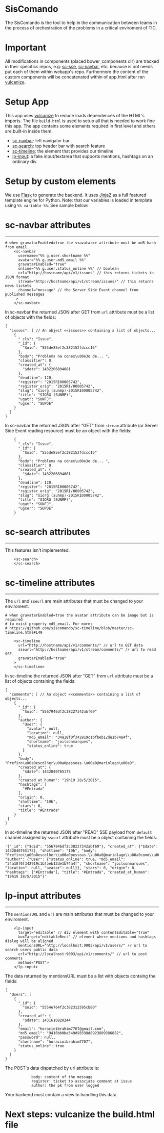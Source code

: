 SisComando
============

The SisComando is the tool to help in the communication between teams in the 
process of orchestration of the problems in a critical enviroment of TIC.

Important
=========
All modifications in components (placed bower_components dir) are tracked in 
their specifics repos, e.g: [sc-sse](https://github.com/siscomando/sc-sse), [sc-navbar](https://github.com/siscomando/sc-navbar), etc. because is not needs put each of them within webapp's repo.
Furthermore the content of the custom components will be concatenated within of 
app.html after ran [vulcanize](https://www.polymer-project.org/0.5/articles/concatenating-web-components.html).

Setup App
=========
This app uses [vulcanize](https://github.com/polymer/vulcanize) to reduce loads dependences of the HTML's imports.
The file `build.html` is used to setup all that is needed to work fine this app. 
The app contains some elements required in first level and others are built-in inside them. 
- [sc-navbar](https://github.com/siscomando/sc-navbar): left navigator bar
- [sc-search](https://github.com/siscomando/sc-search): top header bar with search feature
- [sc-timeline](https://github.com/siscomando/sc-timeline): the element that provides our timeline
- [lp-input](https://github.com/horacioibrahim/lp-input): a fake input/textarea that supports mentions, hashtags on an ordinary
div.

Setup by custom elements
========================
We use [Flask](http://flask.pocoo.org/docs/0.10/) to generate the backend. 
It uses [Jinja2](http://jinja.pocoo.org/) as a full featured template engine for Python.
Note: that our variables is loaded in template using `%% variable %%`. See sample
below:

# sc-navbar attributes
----------------------

```
# when gravatarEnabled=true the <<avatar>> attribute must be md5 hash from email.
    <sc-navbar 
	  username="%% g.user.shortname %%"
	  avatar="%% g.user.md5_email %%"
	  gravatarEnabled="true"
	  online="%% g.user.status_online %%" // boolean
	  url="http://hostname/api/v1/issues" // this returns tickets in JSON format
	  stream="http://hostname/api/v1/stream/issues/" // this returns news tickets 
	  channel="message" // the Server Side Event channel from published messages
     >
    </sc-navbar>
```
In sc-navbar the returned JSON after GET from `url` attribute must be a list of
objects with the fields:
```
{
  "issues": [ // An object <<issues>> containing a list of objects...
    {
      "_cls": "Issue", 
      "_id": {
        "$oid": "555de85ef2c382152fdccc16"
      }, 
      "body": "Problema na conex\u00e3o de... ", 
      "classifier": 0, 
      "created_at": {
        "$date": 1432206894681
      }, 
      "deadline": 120, 
      "register": "2015RI00005742", 
      "register_orig": "2015RI/00005742", 
      "slug": "siorg (sunmp)-2015RI00005742", 
      "title": "SIORG (SUNMP)", 
      "ugat": "SUNFJ", 
      "ugser": "SUPDE"
    }
  ]
}	
```
In sc-navbar the returned JSON after "GET" from `stream` attribute (or Server 
Side Event reading resource) must be an object with the fields:
```
    {
      "_cls": "Issue", 
      "_id": {
        "$oid": "555de85ef2c382152fdccc16"
      }, 
      "body": "Problema na conex\u00e3o de... ", 
      "classifier": 0, 
      "created_at": {
        "$date": 1432206894681
      }, 
      "deadline": 120, 
      "register": "2015RI00005742", 
      "register_orig": "2015RI/00005742", 
      "slug": "siorg (sunmp)-2015RI00005742", 
      "title": "SIORG (SUNMP)", 
      "ugat": "SUNFJ", 
      "ugser": "SUPDE"
    }
```
# sc-search attributes
----------------------
This features isn't implemented.

```
    <sc-search>
    </sc-search>
```
# sc-timeline attributes
----------------------
The `url` and `sseurl` are main attributes that must be changed to your enviroment.

```
# when gravatarEnabled=true the avatar attribute can be image but is required 
# to exist property md5_email. For more:
# https://github.com/siscomando/sc-timeline/blob/master/sc-timeline.html#L49

    <sc-timeline
	  url="http://hostname/api/v1/comments/" // url to GET data
      sseurl="http://hostname/api/v1/stream/comments/" // url to read SSE.
      gravatarEnabled="true"
    >
    </sc-timeline>
```
In sc-timeline the returned JSON after "GET" from `url` attribute must be a list 
of objects containing the fields:
```
{
  "comments": [ // An object <<comments>> containing a list of objects...
    {
      "_id": {
        "$oid": "5567946df2c38227342abf69"
      }, 
      "author": {
        "User": {
          "avatar": null, 
          "location": null, 
          "md5_email": "34a18f0f342919c1bfbeb12de1b74a4f", 
          "shortname": "joilsonmarques", 
          "status_online": true
        }
      }, 
      "body": "Prefiro\u00a0escolher\u00a0pessoas.\u00a0@mariolago\u00a0", 
      "created_at": {
        "$date": 1432840765175
      }, 
      "created_at_human": "19h19 28/5/2015", 
      "hashtags": [
        "#Entrada"
      ], 
      "origin": 0, 
      "shottime": "19h", 
      "stars": 0, 
      "title": "#Entrada"
    }
 ]
}
```
In sc-timeline the returned JSON after "READ" SSE payload from `default` channel 
assigned by `sseurl` attribute must be a object containing the fields:
```
'{"_id": {"$oid": "5567946df2c38227342abf69"}, "created_at": {"$date": 1432840765175}, "shottime": "19h", "body": "Prefiro\\u00a0escolher\\u00a0pessoas.\\u00a0@mariolago\\u00a0como\\u00a0sempre\\u00a0podemos\\u00a0melhorar\\u00a0esse\\u00a0inout\\u00a0#Entrada", "author": {"User": {"status_online": true, "md5_email": "34a18f0f342919c1bfbeb12de1b74a4f", "shortname": "joilsonmarques", "location": null, "avatar": null}}, "stars": 0, "origin": 0, "hashtags": ["#Entrada"], "title": "#Entrada", "created_at_human": "19h19 28/5/2015"}'
```
# lp-input attributes
----------------------
The `mentionsURL` and `url` are main attributes that must be changed to your enviroment.

```
 	<lp-input 
 	  target="editable" // div element with contentEditable="true"
 	  boxTarget="editableRect" // element where mentions and hashtags dialog will be aligned
      mentionsURL="http://localhost:9003/api/v1/users/" // url to search users public data
      url="http://localhost:9003/api/v1/comments/" // url to post comments
      method="POST">
    </lp-input> 
```
The data returned by mentionsURL must be a list with objects containg the fields:

```
{
  "Users": [
    {
      "_id": {
        "$oid": "5554e764f2c382312595cb80"
      }, 
      "created_at": {
        "$date": 1431616820244
      }, 
      "email": "horacioibrahim7707@gmail.com", 
      "md5_email": "9416bb0ba549d98398d8923809986882", 
      "password": null, 
      "shortname": "horacioibrahim7707", 
      "status_online": true
    }
  ]
}
```
The POST's data dispatched by url attribute is:
```
			body: content of the message
			register: ticket to associate comment at issue
			author: the pk from user logged
```
Your backend must contain a view to handling this data.

Next steps: vulcanize the build.html file
===========================================







